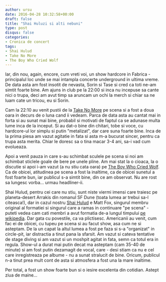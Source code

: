 ```yaml
---
author: ursu
date: 2016-04-28 10:32:58+00:00
draft: false
title: "Shai Huluzi si alti nebuni"
type: post
disqus: false
categories:
- Cronica de concert
tags:
- Shai Hulud
- Take No More
- The Boy Who Cried Wolf
---
```

Iar, din nou, again, encore, cum vreti voi, un show hardcore in Fabrica - principalul loc unde se mai intampla concerte underground in ultima vreme. De data asta am fost insotit de nevasta, Sorin si Tase si cred ca toti ne-am simtit foarte bine. Am ajuns in club pe la 22:00 si inca nu incepuse sa cante nici o trupa, deci am avut timp sa aruncam un ochi la merch si chiar sa ne luam cate un tricou, eu si Sorin.

Cam la 22:10 au venit pustii de la [Take No More](/tag/take-no-more/) pe scena si a fost a doua oara in decurs de o luna cand ii vedeam. Parca de data asta au cantat mai in forta si au sunat mai bine, probabil si motivati de faptul ca se adunase multa lume inca de la inceput. Si au dat-o bine din chitari, tobe si voce, cu hardcore-ul lor simplu si putin "metalizat", dar care suna foarte bine. Inca de la prima piesa am vazut agitatie in fata si asta m-a bucurat sincer, pentru ca trupa asta merita. Chiar le doresc sa o tina macar 3-4 ani, sa-i vad cum evolueaza.

Apoi a venit pauza in care s-au schimbat sculele pe scena si noi am schimbat sticlele goale de bere pe unele pline. Am mai stat la o cioaca, la o discutie si apoi i-am vazut (a nu stiu cata oara) pe [The Boy Who Cried Wolf](/tag/the-boy-who-cried-wolf/). Ca de obicei, atitudinea pe scena a fost la inaltime, ca de obicei sunetul a fost foarte bun, iar publicul s-a simtit bine, din ce am observat. Nu are rost sa lungesc vorba... urmau headliner-ii.

Shai Hulud, pentru cei care nu stiu, sunt niste viermi imensi care traiesc pe planeta-desert Arrakis din romanul SF Dune (toata lumea ar trebui sa-l citeasca!), dar in cazul nostru [Shai Hulud](https://www.facebook.com/ShaiHuludUninc) e Matt Fox, singurul membru original al formatiei si singurul care a ramas in continuare "pe scena" - puteti vedea cam cati membri a avut formatia de-a lungul timpului [pe wikipedia](https://en.wikipedia.org/wiki/Shai_Hulud#Band_members). Dar gata cu povestile, ca va plictisesc. Americanii au venit, cum fac ei de obicei, cu tupeu pe scena si au facut show, asa cum ne si asteptam. De la un capat la altul lumea a fost pe faza si s-a "organizat" in circle-pit, iar distractia a tinut pana la sfarsit. Am vazut si cateva tentative de stage diving si am vazut si un moshpit agitat in fata, semn ca totul era in regula. Show-ul a durat mai putin decat ma asteptam (cam 35-40 de minute) si am fost putin dezamagit de vocal, care - desi stiam ca nu e cel care inregistreaza pe albume - nu a sunat stralucit de bine. Oricum, publicul n-a tinut prea mult cont de asta si atmosfera a fost una la mare inaltime.

Per total, a fost un show foarte bun si o iesire excelenta din cotidian. Astept ziua de maine...
